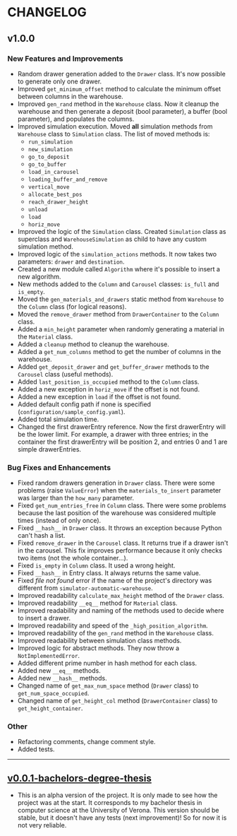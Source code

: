 # CHANGELOG

## v1.0.0

### New Features and Improvements
- Random drawer generation added to the `Drawer` class. It's now possible to generate only one drawer.
- Improved `get_minimum_offset` method to calculate the minimum offset between columns in the warehouse.
- Improved `gen_rand` method in the `Warehouse` class. Now it cleanup the warehouse and then generate a deposit 
  (bool parameter), a buffer (bool parameter), and populates the columns.
- Improved simulation execution. Moved **all** simulation methods from `Warehouse` class to `Simulation` class. 
  The list of moved methods is:
  - `run_simulation`
  - `new_simulation`
  - `go_to_deposit`
  - `go_to_buffer`
  - `load_in_carousel`
  - `loading_buffer_and_remove`
  - `vertical_move`
  - `allocate_best_pos`
  - `reach_drawer_height`
  - `unload`
  - `load`
  - `horiz_move`
- Improved the logic of the `Simulation` class.
  Created `Simulation` class as superclass and `WarehouseSimulation` as child to have any custom simulation method.
- Improved logic of the `simulation_actions` methods. It now takes two parameters: `drawer` and `destination`.
- Created a new module called `Algorithm` where it's possible to insert a new algorithm.
- New methods added to the `Column` and `Carousel` classes: `is_full` and `is_empty`.
- Moved the `gen_materials_and_drawers` static method from `Warehouse` to the `Column` class (for logical reasons).
- Moved the `remove_drawer` method from `DrawerContainer` to the `Column` class.
- Added a `min_height` parameter when randomly generating a material in the `Material` class.
- Added a `cleanup` method to cleanup the warehouse.
- Added a `get_num_columns` method to get the number of columns in the warehouse.
- Added `get_deposit_drawer` and `get_buffer_drawer` methods to the `Carousel` class (useful methods).
- Added `last_position_is_occupied` method to the `Column` class.
- Added a new exception in `horiz_move` if the offset is not found.
- Added a new exception in `load` if the offset is not found.
- Added default config path if none is specified (`configuration/sample_config.yaml`).
- Added total simulation time.
- Changed the first drawerEntry reference. Now the first drawerEntry will be the lower limit.
  For example, a drawer with three entries; in the container the first drawerEntry will be position 2, 
  and entries 0 and 1 are simple drawerEntries.

### Bug Fixes and Enhancements
- Fixed random drawers generation in `Drawer` class. There were some problems (raise `ValueError`) when the
  `materials_to_insert` parameter was larger than the `how_many` parameter.
- Fixed `get_num_entries_free` in `Column` class. 
  There were some problems because the last position of the warehouse was considered multiple times 
  (instead of only once).
- Fixed `__hash__` in `Drawer` class. It throws an exception because Python can't hash a list.
- Fixed `remove_drawer` in the `Carousel` class. 
  It returns true if a drawer isn't in the carousel. 
  This fix improves performance because it only checks two items (not the whole container...).
- Fixed `is_empty` in `Column` class. It used a wrong height.
- Fixed `__hash__` in Entry class. It always returns the same value.
- Fixed _file not found_ error if the name of the project's directory was different from `simulator-automatic-warehouse`.
- Improved readability `calculate_max_height` method of the `Drawer` class.
- Improved readability `__eq__` method for `Material` class.
- Improved readability and naming of the methods used to decide where to insert a drawer.
- Improved readability and speed of the `_high_position_algorithm`.
- Improved readability of the `gen_rand` method in the `Warehouse` class.
- Improved readability between simulation class methods.
- Improved logic for abstract methods. They now throw a `NotImplementedError`.
- Added different prime number in hash method for each class.
- Added new `__eq__` methods.
- Added new `__hash__` methods.
- Changed name of `get_max_num_space` method (`Drawer` class) to `get_num_space_occupied`.
- Changed name of `get_height_col` method (`DrawerContainer` class) to `get_height_container`.

### Other
- Refactoring comments, change comment style.
- Added tests.

------------------------------------------------------------------------------------------------------------------------

## [v0.0.1-bachelors-degree-thesis](https://github.com/AndreVale69/simulator-automatic-warehouse/releases/tag/v0.0.1-bachelors-degree-thesis)
- This is an alpha version of the project. It is only made to see how the project was at the start. It corresponds to my bachelor thesis in computer science at the University of Verona. 
  This version should be stable, but it doesn't have any tests (next improvement)! So for now it is not very reliable.